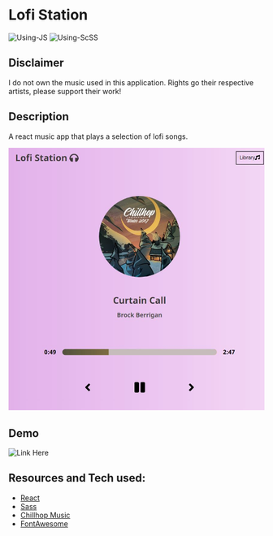 # Lofi Station

![Using-JS](https://img.shields.io/badge/Using-JS-yellow) ![Using-ScSS](https://img.shields.io/badge/Using-SCSS-pink)

## Disclaimer

I do not own the music used in this application. Rights go their respective artists, please support their work!

## Description

A react music app that plays a selection of lofi songs.

![Main Screen](/assets/lofi.jpg)

## Demo

![Link Here]('https://lofi-music-station.herokuapp.com/')

## Resources and Tech used:

- [React](https://reactjs.org/docs/create-a-new-react-app.html)
- [Sass](https://sass-lang.com/)
- [Chillhop Music](https://chillhop.com/)
- [FontAwesome](https://fontawesome.com/how-to-use/on-the-web/using-with/react)
